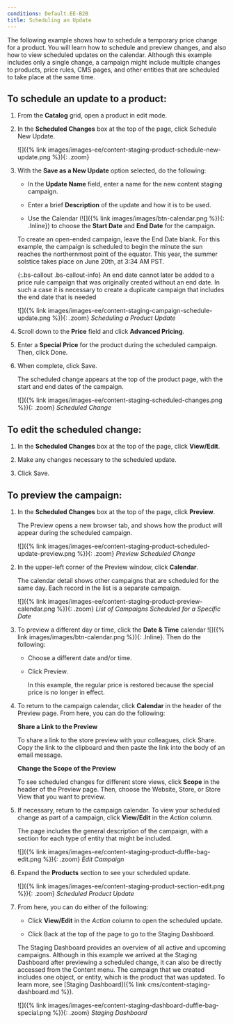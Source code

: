 ```yaml
---
conditions: Default.EE-B2B
title: Scheduling an Update
---
```


The following example shows how to schedule a temporary price change for a product. You will learn how to schedule and preview changes, and also how to view scheduled updates on the calendar. Although this example includes only a single change, a campaign might include multiple changes to products, price rules, CMS pages, and other entities that are scheduled to take place at the same time.

## To schedule an update to a product:

1. From the **Catalog** grid, open a product in edit mode.

1. In the **Scheduled Changes** box at the top of the page, click <span class="btn">Schedule New Update</span>.

    ![]({% link images/images-ee/content-staging-product-schedule-new-update.png %}){: .zoom}

1. With the **Save as a New Update** option selected, do the following:

    - In the **Update Name** field, enter a name for the new content staging campaign.

    - Enter a brief **Description** of the update and how it is to be used.

    - Use the Calendar (![]({% link images/images/btn-calendar.png %}){: .Inline}) to choose the **Start Date** and **End Date** for the campaign.

    To create an open-ended campaign, leave the End Date blank. For this example, the campaign is scheduled to begin the minute the sun reaches the northernmost point of the equator. This year, the summer solstice takes place on June 20th, at 3:34 AM PST.

    {:.bs-callout .bs-callout-info}
    An end date cannot later be added to a price rule campaign that was originally created without an end date. In such a case it is necessary to create a duplicate campaign that includes the end date that is needed

    ![]({% link images/images-ee/content-staging-campaign-schedule-update.png %}){: .zoom}
    _Scheduling a Product Update_

1. Scroll down to the **Price** field and click **Advanced Pricing**.

1. Enter a **Special Price** for the product during the scheduled campaign. Then, click <span class="btn">Done</span>.

1. When complete, click <span class="btn">Save</span>.

    The scheduled change appears at the top of the product page, with the start and end dates of the campaign.

    ![]({% link images/images-ee/content-staging-scheduled-changes.png %}){: .zoom}
    _Scheduled Change_

## To edit the scheduled change:

1. In the **Scheduled Changes** box at the top of the page, click **View/Edit**.

1. Make any changes necessary to the scheduled update.

1. Click <span class="btn">Save</span>.

## To preview the campaign:

1. In the **Scheduled Changes** box at the top of the page, click **Preview**.

    The Preview opens a new browser tab, and shows how the product will appear during the scheduled campaign.

    ![]({% link images/images-ee/content-staging-product-scheduled-update-preview.png %}){: .zoom}
    _Preview Scheduled Change_

1. In the upper-left corner of the Preview window, click **Calendar**.

    The calendar detail shows other campaigns that are scheduled for the same day. Each record in the list is a separate campaign.

    ![]({% link images/images-ee/content-staging-product-preview-calendar.png %}){: .zoom}
    _List of Campaigns Scheduled for a Specific Date_

1. To preview a different day or time, click the **Date & Time** calendar ![]({% link images/images/btn-calendar.png %}){: .Inline}. Then do the following:

    - Choose a different date and/or time.

    - Click <span class="btn">Preview</span>.

      In this example, the regular price is restored because the special price is no longer in effect.

1. To return to the campaign calendar, click **Calendar** in the header of the Preview page. From here, you can do the following:

    **Share a Link to the Preview**

    To share a link to the store preview with your colleagues, click <span class="btn">Share</span>. Copy the link to the clipboard and then paste the link into the body of an email message.

    **Change the Scope of the Preview**

    To see scheduled changes for different store views, click **Scope** in the header of the Preview page. Then, choose the Website, Store, or Store View that you want to preview.

1. If necessary, return to the campaign calendar. To view your scheduled change as part of a campaign, click **View/Edit** in the _Action_ column.

    The page includes the general description of the campaign, with a section for each type of entity that might be included.

    ![]({% link images/images-ee/content-staging-product-duffle-bag-edit.png %}){: .zoom}
    _Edit Campaign_

1. Expand the **Products** section to see your scheduled update.

    ![]({% link images/images-ee/content-staging-product-section-edit.png %}){: .zoom}
    _Scheduled Product Update_

1. From here, you can do either of the following:

    - Click **View/Edit** in the _Action_ column to open the scheduled update.

    - Click <span class="btn">Back</span> at the top of the page to go to the Staging Dashboard.

    The Staging Dashboard provides an overview of all active and upcoming campaigns. Although in this example we arrived at the Staging Dashboard after previewing a scheduled change, it can also be directly accessed from the Content menu. The campaign that we created includes one object, or entity, which is the product that was updated. To learn more, see [Staging Dashboard]({% link cms/content-staging-dashboard.md %}).

    ![]({% link images/images-ee/content-staging-dashboard-duffle-bag-special.png %}){: .zoom}
    _Staging Dashboard_
